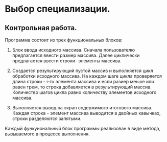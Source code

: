 # Выбор специализации.
## Контрольная работа.

Программа состоит из трех функциональных блоков:

1. Блок ввода исходного массива. Сначала пользователю предлагается ввести размер массива. Далее циклически предлагается ввести строки- элементы массива.

2. Создается результирующий пустой массив и выполняется цикл обработки исходного массива. На каждом шаге цикла проверяется длина строки - i-го элемента массива и если разиер  меьше или равен трем, то строка добавляется в результирующий массив. Количество шагов цикла равно количеству элементов исходного массива.

3. Выполняется вывод на экран содержимого итогового массива. Каждая строка - элемент массива выводится в двойных кавычках, строки разделяются запятыми.

Каждый функуиональный блок программы реализован в виде метода, вызываемого в процессе выполнения.
